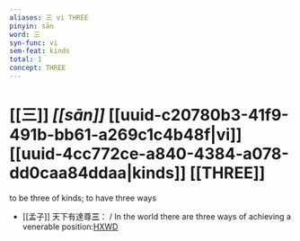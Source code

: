 ```yaml
---
aliases: 三 vi THREE
pinyin: sān
word: 三
syn-func: vi
sem-feat: kinds
total: 1
concept: THREE 
---
```

# [[三]] *[[sān]]*  [[uuid-c20780b3-41f9-491b-bb61-a269c1c4b48f|vi]] [[uuid-4cc772ce-a840-4384-a078-dd0caa84ddaa|kinds]] [[THREE]]
to be three of kinds; to have three ways
 - [[孟子]] 天下有達尊**三**： / In the world there are three ways of achieving a venerable position:[HXWD](https://hxwd.org/textview.html?location=KR1h0001_tls_004-13a.14)